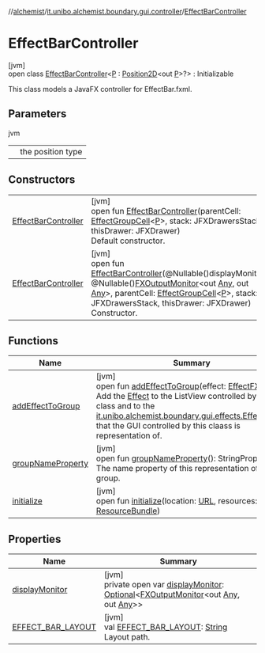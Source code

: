 //[alchemist](../../../index.md)/[it.unibo.alchemist.boundary.gui.controller](../index.md)/[EffectBarController](index.md)

# EffectBarController

[jvm]\
open class [EffectBarController](index.md)<[P](index.md) : [Position2D](../../it.unibo.alchemist.model.interfaces/-position2-d/index.md)<out [P](../../it.unibo.alchemist.boundary.monitor/-f-x-time-monitor/index.md)>?> : Initializable

This class models a JavaFX controller for EffectBar.fxml.

## Parameters

jvm

| | |
|---|---|
| <P> | the position type |

## Constructors

| | |
|---|---|
| [EffectBarController](-effect-bar-controller.md) | [jvm]<br>open fun [EffectBarController](-effect-bar-controller.md)(parentCell: [EffectGroupCell](../../it.unibo.alchemist.boundary.gui.view.cells/-effect-group-cell/index.md)<[P](../../it.unibo.alchemist.boundary.monitor/-f-x-time-monitor/index.md)>, stack: JFXDrawersStack, thisDrawer: JFXDrawer)<br>Default constructor. |
| [EffectBarController](-effect-bar-controller.md) | [jvm]<br>open fun [EffectBarController](-effect-bar-controller.md)(@Nullable()displayMonitor: @Nullable()[FXOutputMonitor](../../it.unibo.alchemist.boundary.interfaces/-f-x-output-monitor/index.md)<out [Any](https://kotlinlang.org/api/latest/jvm/stdlib/kotlin/-any/index.html), out [Any](https://kotlinlang.org/api/latest/jvm/stdlib/kotlin/-any/index.html)>, parentCell: [EffectGroupCell](../../it.unibo.alchemist.boundary.gui.view.cells/-effect-group-cell/index.md)<[P](../../it.unibo.alchemist.boundary.monitor/-f-x-time-monitor/index.md)>, stack: JFXDrawersStack, thisDrawer: JFXDrawer)<br>Constructor. |

## Functions

| Name | Summary |
|---|---|
| [addEffectToGroup](add-effect-to-group.md) | [jvm]<br>open fun [addEffectToGroup](add-effect-to-group.md)(effect: [EffectFX](../../it.unibo.alchemist.boundary.gui.effects/-effect-f-x/index.md)<[P](../../it.unibo.alchemist.boundary.monitor/-f-x-time-monitor/index.md)>)<br>Add the [Effect](../../it.unibo.alchemist.boundary.gui.effects/-effect-f-x/index.md) to the ListView controlled by this class and to the [it.unibo.alchemist.boundary.gui.effects.EffectGroup](../../it.unibo.alchemist.boundary.gui.effects/-effect-group/index.md) that the GUI controlled by this claass is representation of. |
| [groupNameProperty](group-name-property.md) | [jvm]<br>open fun [groupNameProperty](group-name-property.md)(): StringProperty<br>The name property of this representation of the group. |
| [initialize](initialize.md) | [jvm]<br>open fun [initialize](initialize.md)(location: [URL](https://docs.oracle.com/javase/8/docs/api/java/net/URL.html), resources: [ResourceBundle](https://docs.oracle.com/javase/8/docs/api/java/util/ResourceBundle.html)) |

## Properties

| Name | Summary |
|---|---|
| [displayMonitor](display-monitor.md) | [jvm]<br>private open var [displayMonitor](display-monitor.md): [Optional](https://docs.oracle.com/javase/8/docs/api/java/util/Optional.html)<[FXOutputMonitor](../../it.unibo.alchemist.boundary.interfaces/-f-x-output-monitor/index.md)<out [Any](https://kotlinlang.org/api/latest/jvm/stdlib/kotlin/-any/index.html), out [Any](https://kotlinlang.org/api/latest/jvm/stdlib/kotlin/-any/index.html)>> |
| [EFFECT_BAR_LAYOUT](-e-f-f-e-c-t_-b-a-r_-l-a-y-o-u-t.md) | [jvm]<br>val [EFFECT_BAR_LAYOUT](-e-f-f-e-c-t_-b-a-r_-l-a-y-o-u-t.md): [String](https://docs.oracle.com/javase/8/docs/api/java/lang/String.html)<br>Layout path. |

